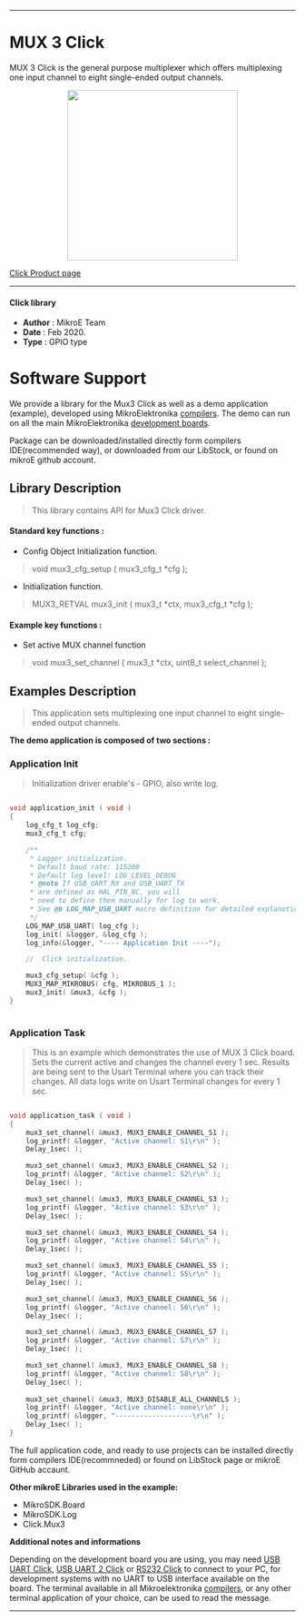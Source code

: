 
---
# MUX 3 Click

MUX 3 Click is the general purpose multiplexer which offers multiplexing one input channel to eight single-ended output channels. 

<p align="center">
  <img src="https://download.mikroe.com/images/click_for_ide/mux3_click.png" height=300px>
</p>

[Click Product page](https://www.mikroe.com/mux-3-click)

---


#### Click library 

- **Author**        : MikroE Team
- **Date**          : Feb 2020.
- **Type**          : GPIO type


# Software Support

We provide a library for the Mux3 Click 
as well as a demo application (example), developed using MikroElektronika 
[compilers](https://shop.mikroe.com/compilers). 
The demo can run on all the main MikroElektronika [development boards](https://shop.mikroe.com/development-boards).

Package can be downloaded/installed directly form compilers IDE(recommended way), or downloaded from our LibStock, or found on mikroE github account. 

## Library Description

> This library contains API for Mux3 Click driver.

#### Standard key functions :

- Config Object Initialization function.
> void mux3_cfg_setup ( mux3_cfg_t *cfg ); 
 
- Initialization function.
> MUX3_RETVAL mux3_init ( mux3_t *ctx, mux3_cfg_t *cfg );


#### Example key functions :

- Set active MUX channel function
> void mux3_set_channel ( mux3_t *ctx, uint8_t select_channel );

## Examples Description

> This application sets multiplexing one input channel to eight single-ended output channels. 

**The demo application is composed of two sections :**

### Application Init 

> Initialization driver enable's - GPIO, also write log.

```c

void application_init ( void )
{
    log_cfg_t log_cfg;
    mux3_cfg_t cfg;

    /** 
     * Logger initialization.
     * Default baud rate: 115200
     * Default log level: LOG_LEVEL_DEBUG
     * @note If USB_UART_RX and USB_UART_TX 
     * are defined as HAL_PIN_NC, you will 
     * need to define them manually for log to work. 
     * See @b LOG_MAP_USB_UART macro definition for detailed explanation.
     */
    LOG_MAP_USB_UART( log_cfg );
    log_init( &logger, &log_cfg );
    log_info(&logger, "---- Application Init ----");

    //  Click initialization.

    mux3_cfg_setup( &cfg );
    MUX3_MAP_MIKROBUS( cfg, MIKROBUS_1 );
    mux3_init( &mux3, &cfg );
}
  
```

### Application Task

> This is an example which demonstrates the use of MUX 3 Click board.
> Sets the current active and changes the channel every 1 sec.
> Results are being sent to the Usart Terminal where you can track their changes.
> All data logs write on Usart Terminal changes for every 1 sec.

```c

void application_task ( void )
{
    mux3_set_channel( &mux3, MUX3_ENABLE_CHANNEL_S1 );
    log_printf( &logger, "Active channel: S1\r\n" );
    Delay_1sec( );

    mux3_set_channel( &mux3, MUX3_ENABLE_CHANNEL_S2 );
    log_printf( &logger, "Active channel: S2\r\n" );
    Delay_1sec( );

    mux3_set_channel( &mux3, MUX3_ENABLE_CHANNEL_S3 );
    log_printf( &logger, "Active channel: S3\r\n" );
    Delay_1sec( );

    mux3_set_channel( &mux3, MUX3_ENABLE_CHANNEL_S4 );
    log_printf( &logger, "Active channel: S4\r\n" );
    Delay_1sec( );

    mux3_set_channel( &mux3, MUX3_ENABLE_CHANNEL_S5 );
    log_printf( &logger, "Active channel: S5\r\n" );
    Delay_1sec( );

    mux3_set_channel( &mux3, MUX3_ENABLE_CHANNEL_S6 );
    log_printf( &logger, "Active channel: S6\r\n" );
    Delay_1sec( );

    mux3_set_channel( &mux3, MUX3_ENABLE_CHANNEL_S7 );
    log_printf( &logger, "Active channel: S7\r\n" );
    Delay_1sec( );

    mux3_set_channel( &mux3, MUX3_ENABLE_CHANNEL_S8 );
    log_printf( &logger, "Active channel: S8\r\n" );
    Delay_1sec( );
    
    mux3_set_channel( &mux3, MUX3_DISABLE_ALL_CHANNELS );
    log_printf( &logger, "Active channel: none\r\n" );
    log_printf( &logger, "-------------------\r\n" );
    Delay_1sec( );
}  

```

The full application code, and ready to use projects can be  installed directly form compilers IDE(recommneded) or found on LibStock page or mikroE GitHub accaunt.

**Other mikroE Libraries used in the example:** 

- MikroSDK.Board
- MikroSDK.Log
- Click.Mux3

**Additional notes and informations**

Depending on the development board you are using, you may need 
[USB UART Click](https://shop.mikroe.com/usb-uart-click), 
[USB UART 2 Click](https://shop.mikroe.com/usb-uart-2-click) or 
[RS232 Click](https://shop.mikroe.com/rs232-click) to connect to your PC, for 
development systems with no UART to USB interface available on the board. The 
terminal available in all Mikroelektronika 
[compilers](https://shop.mikroe.com/compilers), or any other terminal application 
of your choice, can be used to read the message.



---
